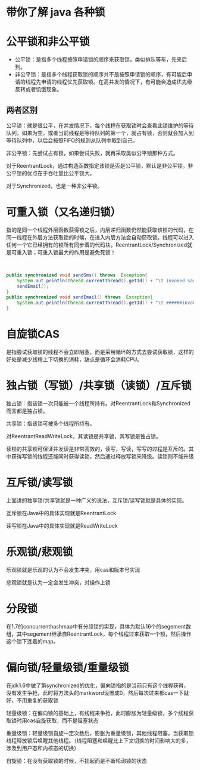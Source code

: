 # 带你了解 java 各种锁

# 公平锁和非公平锁

- 公平锁：是指多个线程按照申请锁的顺序来获取锁，类似排队等车，先来后到。
- 非公平锁：是指多个线程获取锁的顺序并不是按照申请锁的顺序，有可能后申请的线程先申请的线程优先获取锁。在高并发的情况下，有可能会造成优先级反转或者饥饿现象。



## 两者区别

公平锁：就是很公平，在并发情况下，每个线程在获取锁时会查看此锁维护的等待队列，如果为空，或者当前线程是等待队列的第一个，就占有锁，否则就会加入到等待队列中，以后会按照FIFO的规则从队列中取到自己。

非公平锁：先尝试占有锁，如果尝试失败，就再采取类似公平锁那种方式。

对于ReentrantLock，通过构造函数指定该锁是否是公平锁，默认是非公平锁。非公平锁的优点在于吞吐量比公平锁大。

对于Synchronized，也是一种非公平锁。



# 可重入锁（又名递归锁）

指的是同一个线程外层函数获得锁之后，内层递归函数仍然能获取该锁的代码，在同一线程在外层方法获取锁的时候，在进入内层方法会自动获取锁。线程可以进入任何一个它已经拥有的锁所有同步着的代码块。ReentrantLock/Synchronized就是可重入锁；可重入锁最大的作用是避免死锁！

​    

```java
public synchronized void sendSms() throws  Exception{        
    System.out.println(Thread.currentThread().getId() + "\t invoked sandesms()");        
    sendEmail();    
}    
public synchronized void sendEmail() throws  Exception{        
    System.out.println(Thread.currentThread().getId() + "\t ######invoked sandEmail()");    
}
```



# 自旋锁CAS

是指尝试获取锁的线程不会立即阻塞，而是采用循环的方式去尝试获取锁，这样的好处是减少线程上下切换的消耗，缺点是循环会消耗CPU。



# 独占锁（写锁）/共享锁（读锁）/互斥锁

独占锁：指该锁一次只能被一个线程所持有。对ReentrantLock和Synchronized而言都是独占锁。

共享锁：指该锁可被多个线程所持有。

对ReentrantReadWriteLock，其读锁是共享锁，其写锁是独占锁。

读锁的共享锁可保证并发读是非常高效的，读写，写读，写写的过程是互斥的。其中获得写锁的线程还能同时获得读锁，然后通过释放写锁来降级。读锁则不能升级



# 互斥锁/读写锁

上面讲的独享锁/共享锁就是一种广义的说法，互斥锁/读写锁就是具体的实现。

互斥锁在Java中的具体实现就是ReentrantLock

读写锁在Java中的具体实现就是ReadWriteLock



# 乐观锁/悲观锁

乐观锁就是乐观的认为不会发生冲突，用cas和版本号实现

悲观锁就是认为一定会发生冲突，对操作上锁



# 分段锁

在1.7的concurrenthashmap中有分段锁的实现，具体为默认16个的segement数组，其中segement继承自ReentrantLock，每个线程过来获取一个锁，然后操作这个锁下连着的map。



# 偏向锁/轻量级锁/重量级锁

在jdk1.6中做了第synchronized的优化，偏向锁指的是当前只有这个线程获得，没有发生争抢，此时将方法头的markword设置成0，然后每次过来都cas一下就好，不用重复的获取锁

轻量级锁：在偏向锁的基础上，有线程来争抢，此时膨胀为轻量级锁，多个线程获取锁时用cas自旋获取，而不是阻塞状态

重量级锁：轻量级锁自旋一定次数后，膨胀为重量级锁，其他线程阻塞，当获取锁线程释放锁后唤醒其他线程。（线程阻塞和唤醒比上下文切换的时间影响大的多，涉及到用户态和内核态的切换）

自旋锁：在没有获取锁的时候，不挂起而是不断轮询锁的状态